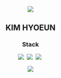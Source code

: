 <h1 align="center">
  <img src="https://capsule-render.vercel.app/api?type=waving&color=auto&height=200&section=header&text=Hello!%20🥳&fontSize=50&animation=twinkling"/>
</h1>
<h2 align="center">KIM HYOEUN</h2>

<h3 align="center">Stack</h3>
<p align="center">
  <img src="https://img.shields.io/badge/C-00599C?style=flat&logo=c&logoColor=white"/></a>&nbsp 
  <img src="https://img.shields.io/badge/C%2B%2B-00599C?style=flat&logo=c%2B%2B&logoColor=white"/></a>&nbsp
  <img src="https://img.shields.io/badge/Java-007396.svg?style=flat&logo=Java&logoColor=white"/></a>&nbsp
</p>
<p align="center">
  <img src="https://github-readme-stats.vercel.app/api/top-langs/?username=hyonisera&layout=compact"/>
</p>
<!--
**hyonisera/hyonisera** is a ✨ _special_ ✨ repository because its `README.md` (this file) appears on your GitHub profile.

Here are some ideas to get you started:

- 🔭 I’m currently working on ...
- 🌱 I’m currently learning ...
- 👯 I’m looking to collaborate on ...
- 🤔 I’m looking for help with ...
- 💬 Ask me about ...
- 📫 How to reach me: ...
- 😄 Pronouns: ...
- ⚡ Fun fact: ...
-->
